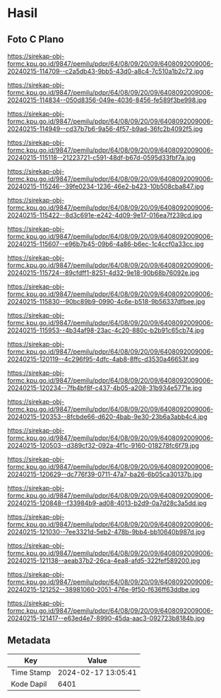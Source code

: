 # Hasil

## Foto C Plano

https://sirekap-obj-formc.kpu.go.id/9847/pemilu/pdpr/64/08/09/20/09/6408092009006-20240215-114709--c2a5db43-9bb5-43d0-a8c4-7c510a1b2c72.jpg

https://sirekap-obj-formc.kpu.go.id/9847/pemilu/pdpr/64/08/09/20/09/6408092009006-20240215-114834--050d8356-049e-4036-8456-fe589f3be998.jpg

https://sirekap-obj-formc.kpu.go.id/9847/pemilu/pdpr/64/08/09/20/09/6408092009006-20240215-114949--cd37b7b6-9a56-4f57-b9ad-36fc2b4092f5.jpg

https://sirekap-obj-formc.kpu.go.id/9847/pemilu/pdpr/64/08/09/20/09/6408092009006-20240215-115118--21223721-c591-48df-b67d-0595d33fbf7a.jpg

https://sirekap-obj-formc.kpu.go.id/9847/pemilu/pdpr/64/08/09/20/09/6408092009006-20240215-115246--39fe0234-1236-46e2-b423-10b508cba847.jpg

https://sirekap-obj-formc.kpu.go.id/9847/pemilu/pdpr/64/08/09/20/09/6408092009006-20240215-115422--8d3c691e-e242-4d09-9e17-016ea7f239cd.jpg

https://sirekap-obj-formc.kpu.go.id/9847/pemilu/pdpr/64/08/09/20/09/6408092009006-20240215-115607--e96b7b45-09b6-4a86-b6ec-1c4ccf0a33cc.jpg

https://sirekap-obj-formc.kpu.go.id/9847/pemilu/pdpr/64/08/09/20/09/6408092009006-20240215-115724--89cfdff1-8251-4d32-9e18-90b68b76092e.jpg

https://sirekap-obj-formc.kpu.go.id/9847/pemilu/pdpr/64/08/09/20/09/6408092009006-20240215-115830--90bc89b9-0990-4c6e-b518-9b56337dfbee.jpg

https://sirekap-obj-formc.kpu.go.id/9847/pemilu/pdpr/64/08/09/20/09/6408092009006-20240215-115953--4b34af98-23ac-4c20-880c-b2b91c65cb74.jpg

https://sirekap-obj-formc.kpu.go.id/9847/pemilu/pdpr/64/08/09/20/09/6408092009006-20240215-120119--4c296f95-4dfc-4ab8-8ffc-d3530a46653f.jpg

https://sirekap-obj-formc.kpu.go.id/9847/pemilu/pdpr/64/08/09/20/09/6408092009006-20240215-120234--7fb4bf8f-c437-4b05-a208-31b934e5771e.jpg

https://sirekap-obj-formc.kpu.go.id/9847/pemilu/pdpr/64/08/09/20/09/6408092009006-20240215-120353--8fcbde66-d620-4bab-9e30-23b6a3abb4c4.jpg

https://sirekap-obj-formc.kpu.go.id/9847/pemilu/pdpr/64/08/09/20/09/6408092009006-20240215-120503--d389cf32-092a-4f1c-9160-018278fc6f79.jpg

https://sirekap-obj-formc.kpu.go.id/9847/pemilu/pdpr/64/08/09/20/09/6408092009006-20240215-120629--dc776f39-0711-47a7-ba26-6b05ca30137b.jpg

https://sirekap-obj-formc.kpu.go.id/9847/pemilu/pdpr/64/08/09/20/09/6408092009006-20240215-120848--f33984b9-ad08-4013-b2d9-0a7d28c3a5dd.jpg

https://sirekap-obj-formc.kpu.go.id/9847/pemilu/pdpr/64/08/09/20/09/6408092009006-20240215-121030--7ee3321d-5eb2-478b-9bb4-bb10640b987d.jpg

https://sirekap-obj-formc.kpu.go.id/9847/pemilu/pdpr/64/08/09/20/09/6408092009006-20240215-121138--aeab37b2-26ca-4ea8-afd5-322fef589200.jpg

https://sirekap-obj-formc.kpu.go.id/9847/pemilu/pdpr/64/08/09/20/09/6408092009006-20240215-121252--38981060-2051-476e-9f50-f636ff63ddbe.jpg

https://sirekap-obj-formc.kpu.go.id/9847/pemilu/pdpr/64/08/09/20/09/6408092009006-20240215-121417--e63ed4e7-8990-45da-aac3-092723b8184b.jpg


## Metadata

| Key        | Value               |
| ---------- | ------------------- |
| Time Stamp | 2024-02-17 13:05:41 |
| Kode Dapil | 6401                |



